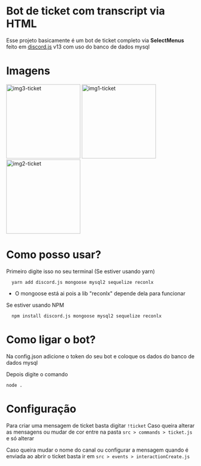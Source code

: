 # Bot de ticket com transcript via HTML

Esse projeto basicamente é um bot de ticket completo via **SelectMenus** feito em [discord.js](https://discord.js.org/#/) v13 com uso do banco de dados mysql

# Imagens
<img src="https://image.prntscr.com/image/hnPekpbnR229VU-ktITdAw.png" alt="img3-ticket" style="height:198px;">
<img src="https://image.prntscr.com/image/liVWo5jDTn-V-xVUJdNyGA.png" alt="img1-ticket" style="height:198px;">
<img src="https://image.prntscr.com/image/wqGORL18SKaG0dULg9jEHg.png" alt="img2-ticket" style="height:198px;">

# Como posso usar?

Primeiro digite isso no seu terminal (Se estiver usando yarn)

```shell
  yarn add discord.js mongoose mysql2 sequelize reconlx
```
* O mongoose está ai pois a lib "reconlx" depende dela para funcionar

Se estiver usando NPM 

```shell
  npm install discord.js mongoose mysql2 sequelize reconlx
```

# Como ligar o bot?

Na config.json adicione o token do seu bot e coloque os dados do banco de dados mysql 

Depois digite o comando 

```shell
node .
```
# Configuração

Para criar uma mensagem de ticket basta digitar `!ticket`
Caso queira alterar as mensagens ou mudar de cor entre na pasta `src > commands > ticket.js` e só alterar

Caso queira mudar o nome do canal ou configurar a mensagem quando é enviada ao abrir o ticket basta ir em `src > events > interactionCreate.js`
